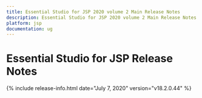 ```yaml
---
title: Essential Studio for JSP 2020 volume 2 Main Release Notes  
description: Essential Studio for JSP 2020 volume 2 Main Release Notes  
platform: jsp
documentation: ug
---
```


# Essential Studio for JSP  Release Notes  

{% include release-info.html date="July 7, 2020"  version="v18.2.0.44" %} 




